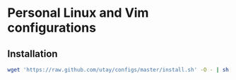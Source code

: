 # Personal Linux and Vim configurations

## Installation

```bash
wget 'https://raw.github.com/utay/configs/master/install.sh' -O - | sh
```

